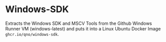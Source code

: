 # Windows-SDK
Extracts the Windows SDK and MSCV Tools from the Github Windows Runner VM (windows-latest) and puts it into a Linux Ubuntu Docker Image `ghcr.io/qno/windows-sdk`.
